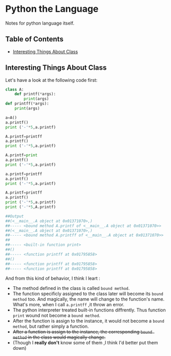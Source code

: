 # Python the Language
Notes for python language itself.
## Table of Contents
- [Interesting Things About Class](#interesting-things-about-class)
## Interesting Things About Class
Let's have a look at the following code first:
```python
class A:
    def printf(*args):
        print(args)
def printff(*args):
    print(args)

a=A()
a.printf()
print ('-'*5,a.printf)

A.printf=printff
a.printf()
print ('-'*5,a.printf)

A.printf=print
a.printf()
print ('-'*5,a.printf)

a.printf=printff
a.printf()
print ('-'*5,a.printf)

A.printf=printff
a.printf()
print ('-'*5,a.printf)
print ('-'*5,A.printf)

##Output
##(<__main__.A object at 0x01371070>,)
##----- <bound method A.printf of <__main__.A object at 0x01371070>>
##(<__main__.A object at 0x01371070>,)
##----- <bound method A.printff of <__main__.A object at 0x01371070>>
##
##----- <built-in function print>
##()
##----- <function printff at 0x01795858>
##()
##----- <function printff at 0x01795858>
##----- <function printff at 0x01795858>
```
And from this kind of behavior, I think I leart :
- The method defined in the class is called `bound method`.
- The function specificly assigned to the class later will become its `bound method` too. And magically, the name will change to the function's name. What's more, when I call `a.printff` ,it throw an error.
- The python interpreter treated built-in functions diffrently. Thus function `print` wound not become a `bound method`.
- After the function is assign to the instance, it would not become a `bound method`, but rather simply a function.
- ~~After a function is assign to the instance, the corresponding `bound method` in the class would magically change.~~
- (Though I **really don't** know some of them ,I think I'd better put them down)
